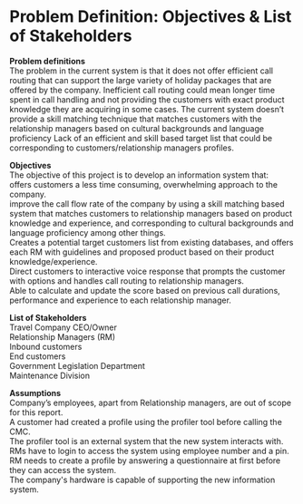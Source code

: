 <h1> Problem Definition: Objectives & List of Stakeholders </h1>  
 
 **Problem definitions** <br/>
The problem in the current system is that it does not offer efficient call routing that can support the large variety of holiday packages that are offered by the company. Inefficient call routing could mean longer time spent in call handling and not providing the customers with exact product knowledge they are acquiring in some cases.
The current system doesn’t provide a skill matching technique that matches customers with the relationship managers based on cultural backgrounds and language proficiency
Lack of an efficient and skill based target list that could be corresponding to customers/relationship managers profiles.

**Objectives**  
The objective of this project is to develop an information system that:<br/>
offers customers a less time consuming, overwhelming approach to the company.<br/>
improve the call flow rate of the company by using a skill matching based system that matches customers to relationship managers based on product knowledge and experience, and corresponding to cultural backgrounds and language proficiency among other things.<br/>
Creates a potential target customers list from existing databases, and offers each RM with guidelines and proposed product based on their product knowledge/experience.<br/>
Direct customers to interactive voice response that prompts the customer with options and handles call routing to relationship managers.<br/>
Able to calculate and update the score based on previous call durations, performance and experience to each relationship manager.<br/>

  
**List of Stakeholders**  
Travel Company CEO/Owner <br/>
Relationship Managers (RM) <br/>
Inbound customers <br/>
End customers <br/>
Government Legislation Department <br/>
Maintenance Division <br/>

  
**Assumptions** <br/>
Company’s employees, apart from Relationship managers, are out of scope for this report. <br/>
A customer had created a profile using the profiler tool before calling the CMC. <br/>
The profiler tool is an external system that the new system interacts with. <br/>
RMs have to login to access the system using employee number and a pin. <br/>
RM needs to create a profile by answering a questionnaire at first before they can access the system. <br/>
The company's hardware is capable of supporting the new information system.

